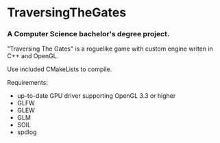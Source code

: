 # TraversingTheGates

### A Computer Science bachelor's degree project.

"Traversing The Gates" is a roguelike game with custom engine writen in C++ and OpenGL.

Use included CMakeLists to compile. 

Requirements:
* up-to-date GPU driver supporting OpenGL 3.3 or higher
* GLFW
* GLEW
* GLM
* SOIL
* spdlog